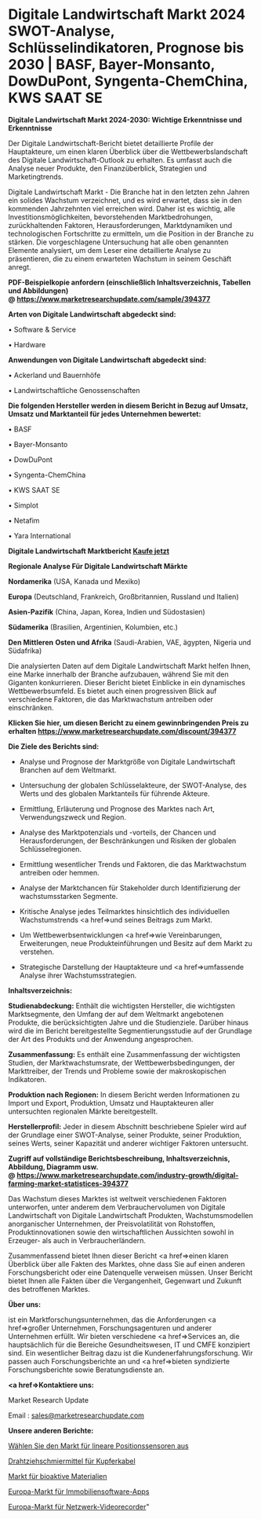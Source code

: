 # Digitale Landwirtschaft Markt 2024 SWOT-Analyse, Schlüsselindikatoren, Prognose bis 2030 | BASF, Bayer-Monsanto, DowDuPont, Syngenta-ChemChina, KWS SAAT SE

<strong>Digitale Landwirtschaft Markt 2024-2030: Wichtige Erkenntnisse und Erkenntnisse</strong>

Der Digitale Landwirtschaft-Bericht bietet detaillierte Profile der Hauptakteure, um einen klaren Überblick über die Wettbewerbslandschaft des Digitale Landwirtschaft-Outlook zu erhalten. Es umfasst auch die Analyse neuer Produkte, den Finanzüberblick, Strategien und Marketingtrends.

Digitale Landwirtschaft Markt - Die Branche hat in den letzten zehn Jahren ein solides Wachstum verzeichnet, und es wird erwartet, dass sie in den kommenden Jahrzehnten viel erreichen wird. Daher ist es wichtig, alle Investitionsmöglichkeiten, bevorstehenden Marktbedrohungen, zurückhaltenden Faktoren, Herausforderungen, Marktdynamiken und technologischen Fortschritte zu ermitteln, um die Position in der Branche zu stärken. Die vorgeschlagene Untersuchung hat alle oben genannten Elemente analysiert, um dem Leser eine detaillierte Analyse zu präsentieren, die zu einem erwarteten Wachstum in seinem Geschäft anregt.

<strong><b>PDF-Beispielkopie anfordern (einschließlich Inhaltsverzeichnis, Tabellen und Abbildungen) @ </b></strong><strong><a href=https://www.marketresearchupdate.com/sample/394377><strong>https://www.marketresearchupdate.com/sample/394377</u></a></strong></strong>

<strong>Arten von Digitale Landwirtschaft abgedeckt sind:</strong>

• Software & Service

• Hardware

<strong>Anwendungen von Digitale Landwirtschaft abgedeckt sind:</strong>

• Ackerland und Bauernhöfe

• Landwirtschaftliche Genossenschaften

<strong>Die folgenden Hersteller werden in diesem Bericht in Bezug auf Umsatz, Umsatz und Marktanteil für jedes Unternehmen bewertet:</strong>

• BASF

• Bayer-Monsanto

• DowDuPont

• Syngenta-ChemChina

• KWS SAAT SE

• Simplot

• Netafim

• Yara International

<strong>Digitale Landwirtschaft Marktbericht <a href=https://www.marketresearchupdate.com/buynow/394377>Kaufe jetzt</a></strong>

<strong>Regionale Analyse Für Digitale Landwirtschaft Märkte</strong>

<strong>Nordamerika</strong> (USA, Kanada und Mexiko)

<strong>Europa</strong> (Deutschland, Frankreich, Großbritannien, Russland und Italien)

<strong>Asien-Pazifik</strong> (China, Japan, Korea, Indien und Südostasien)

<strong>Südamerika</strong> (Brasilien, Argentinien, Kolumbien, etc.)

<strong>Den Mittleren</strong> <strong>Osten und Afrika</strong> (Saudi-Arabien, VAE, ägypten, Nigeria und Südafrika)

Die analysierten Daten auf dem Digitale Landwirtschaft Markt helfen Ihnen, eine Marke innerhalb der Branche aufzubauen, während Sie mit den Giganten konkurrieren. Dieser Bericht bietet Einblicke in ein dynamisches Wettbewerbsumfeld. Es bietet auch einen progressiven Blick auf verschiedene Faktoren, die das Marktwachstum antreiben oder einschränken.

<strong>Klicken Sie hier, um diesen Bericht zu einem gewinnbringenden Preis zu erhalten
</strong><strong><a href=https://www.marketresearchupdate.com/discount/394377>https://www.marketresearchupdate.com/discount/394377</b></u></strong></a>

<strong>Die Ziele des Berichts sind:</strong>

- Analyse und Prognose der Marktgröße von Digitale Landwirtschaft Branchen auf dem Weltmarkt.

- Untersuchung der globalen Schlüsselakteure, der SWOT-Analyse, des Werts und des globalen Marktanteils für führende Akteure.

- Ermittlung, Erläuterung und Prognose des Marktes nach Art, Verwendungszweck und Region.

- Analyse des Marktpotenzials und -vorteils, der Chancen und Herausforderungen, der Beschränkungen und Risiken der globalen Schlüsselregionen.

- Ermittlung wesentlicher Trends und Faktoren, die das Marktwachstum antreiben oder hemmen.

- Analyse der Marktchancen für Stakeholder durch Identifizierung der wachstumsstarken Segmente.

- Kritische Analyse jedes Teilmarktes hinsichtlich des individuellen Wachstumstrends <a href=>und</a> seines Beitrags zum Markt.

- Um Wettbewerbsentwicklungen <a href=>wie</a> Vereinbarungen, Erweiterungen, neue Produkteinführungen und Besitz auf dem Markt zu verstehen.

- Strategische Darstellung der Hauptakteure und <a href=>umfas</a>sende Analyse ihrer Wachstumsstrategien.

<strong>Inhaltsverzeichnis:</strong>

<strong>Studienabdeckung:</strong> Enthält die wichtigsten Hersteller, die wichtigsten Marktsegmente, den Umfang der auf dem Weltmarkt angebotenen Produkte, die berücksichtigten Jahre und die Studienziele. Darüber hinaus wird die im Bericht bereitgestellte Segmentierungsstudie auf der Grundlage der Art des Produkts und der Anwendung angesprochen.

<strong>Zusammenfassung:</strong> Es enthält eine Zusammenfassung der wichtigsten Studien, der Marktwachstumsrate, der Wettbewerbsbedingungen, der Markttreiber, der Trends und Probleme sowie der makroskopischen Indikatoren.

<strong>Produktion nach Regionen:</strong> In diesem Bericht werden Informationen zu Import und Export, Produktion, Umsatz und Hauptakteuren aller untersuchten regionalen Märkte bereitgestellt.

<strong>Herstellerprofil:</strong> Jeder in diesem Abschnitt beschriebene Spieler wird auf der Grundlage einer SWOT-Analyse, seiner Produkte, seiner Produktion, seines Werts, seiner Kapazität und anderer wichtiger Faktoren untersucht.

<strong><b>Zugriff auf vollständige Berichtsbeschreibung, Inhaltsverzeichnis, Abbildung, Diagramm usw. @ </b></strong><strong><a href=https://www.marketresearchupdate.com/industry-growth/digital-farming-market-statistices-394377>https://www.marketresearchupdate.com/industry-growth/digital-farming-market-statistices-394377</a></strong>

Das Wachstum dieses Marktes ist weltweit verschiedenen Faktoren unterworfen, unter anderem dem Verbrauchervolumen von Digitale Landwirtschaft von Digitale Landwirtschaft Produkten, Wachstumsmodellen anorganischer Unternehmen, der Preisvolatilität von Rohstoffen, Produktinnovationen sowie den wirtschaftlichen Aussichten sowohl in Erzeuger- als auch in Verbraucherländern.

Zusammenfassend bietet Ihnen dieser Bericht <a href=>einen</a> klaren Überblick über alle Fakten des Marktes, ohne dass Sie auf einen anderen Forschungsbericht oder eine Datenquelle verweisen müssen. Unser Bericht bietet Ihnen alle Fakten über die Vergangenheit, Gegenwart und Zukunft des betroffenen Marktes.

<strong>Über uns:</strong>

 ist ein Marktforschungsunternehmen, das die Anforderungen <a href=>großer</a> Unternehmen, Forschungsagenturen und anderer Unternehmen erfüllt. Wir bieten verschiedene <a href=>Services</a> an, die hauptsächlich für die Bereiche Gesundheitswesen, IT und CMFE konzipiert sind. Ein wesentlicher Beitrag dazu ist die Kundenerfahrungsforschung. Wir passen auch Forschungsberichte an und <a href=>bieten</a> syndizierte Forschungsberichte sowie Beratungsdienste an.

<strong><a href=>Kontaktiere uns:</a></strong>

Market Research Update

Email : sales@marketresearchupdate.com

<strong>Unsere anderen Berichte:</strong>

<a href=https://www.linkedin.com/pulse/select-linear-position-sensor-market-size-growth-set-surge>Wählen Sie den Markt für lineare Positionssensoren aus</a>

<a href=https://www.linkedin.com/pulse/wire-drawing-lubricants-copper-cable>Drahtziehschmiermittel für Kupferkabel</a>

<a href=https://www.linkedin.com/pulse/bioactive-materials-market-analysis-segment-region>Markt für bioaktive Materialien</a>

<a href=https://www.linkedin.com/pulse/europe-real-estate-software-apps-market-2030>Europa-Markt für Immobiliensoftware-Apps</a>

<a href=https://www.linkedin.com/pulse/europe-network-video-recorders-market-size2023-2030>Europa-Markt für Netzwerk-Videorecorder</a>"
